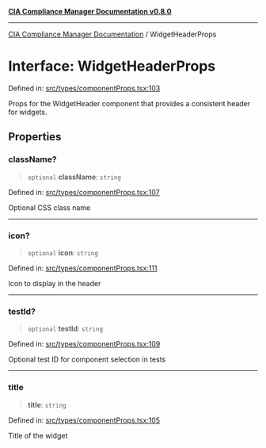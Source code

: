 [**CIA Compliance Manager Documentation v0.8.0**](../README.md)

***

[CIA Compliance Manager Documentation](../globals.md) / WidgetHeaderProps

# Interface: WidgetHeaderProps

Defined in: [src/types/componentProps.tsx:103](https://github.com/Hack23/cia-compliance-manager/blob/cb6149c89796a3270553cf52dea8f2c5b402dd17/src/types/componentProps.tsx#L103)

Props for the WidgetHeader component that provides a consistent header for widgets.

## Properties

### className?

> `optional` **className**: `string`

Defined in: [src/types/componentProps.tsx:107](https://github.com/Hack23/cia-compliance-manager/blob/cb6149c89796a3270553cf52dea8f2c5b402dd17/src/types/componentProps.tsx#L107)

Optional CSS class name

***

### icon?

> `optional` **icon**: `string`

Defined in: [src/types/componentProps.tsx:111](https://github.com/Hack23/cia-compliance-manager/blob/cb6149c89796a3270553cf52dea8f2c5b402dd17/src/types/componentProps.tsx#L111)

Icon to display in the header

***

### testId?

> `optional` **testId**: `string`

Defined in: [src/types/componentProps.tsx:109](https://github.com/Hack23/cia-compliance-manager/blob/cb6149c89796a3270553cf52dea8f2c5b402dd17/src/types/componentProps.tsx#L109)

Optional test ID for component selection in tests

***

### title

> **title**: `string`

Defined in: [src/types/componentProps.tsx:105](https://github.com/Hack23/cia-compliance-manager/blob/cb6149c89796a3270553cf52dea8f2c5b402dd17/src/types/componentProps.tsx#L105)

Title of the widget
